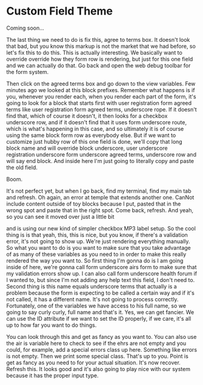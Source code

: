# Custom Field Theme

Coming soon...

The last thing we need to do is fix this, agree to terms box. It doesn't look that bad, but you know this markup is not the market that we had before, so let's fix this to do this. This is actually interesting. We basically want to override override how they form row is rendering, but just for this one field and we can actually do that. Go back and open the web debug toolbar for the form system. 

Then click on the agreed terms box and go down to the view variables. Few minutes ago we looked at this block prefixes. Remember what happens is if you, whenever you render each, when you render each part of the form, it's going to look for a block that starts first with user registration form agreed terms like user registration form agreed terms, underscore rope. If it doesn't find that, which of course it doesn't, it then looks for a checkbox underscore row, and if it doesn't find that it uses form underscore route, which is what's happening in this case, and so ultimately it is of course using the same block form row as everybody else. But if we want to customize just hubby row of this one field is done, we'll copy that long block name and will override block underscore, user underscore registration underscore form underscore agreed terms, underscore row and will say end block. And inside here I'm just going to literally copy and paste the old field. 

Boom. 

It's not perfect yet, but when I go back, find my terminal, find my main tab and refresh. Oh again, an error at temple that extends another one. CanNot include content outside of toy blocks because I put, pasted that in the wrong spot and paste that in the right spot. Come back, refresh. And yeah, so you can see it moved over just a little bit 

and is using our new kind of simpler checkbox MP3 label setup. So the cool thing is is that yeah, this, this is nice, but you know, if there's a validation error, it's not going to show up. We're just rendering everything manually. So what you want to do is you want to make sure that you take advantage of as many of these variables as you need to in order to make this really rendered the way you want to. So first thing I'm gonna do is I am going inside of here, we're gonna call form underscore airs form to make sure that my validation errors show up. I can also call form underscore health forum if I wanted to, but since I'm not adding any help text this field, I don't need to. Second thing is this name equals underscore terms that actually is a problem because the form is expecting to be called a certain way and if it's not called, it has a different name. It's not going to process correctly. Fortunately, one of the variables we have access to his full name, so we going to say curly curly, full name and that's it. Yes, we can get fancier. We can use the ID attribute if we want to set the ID properly, if we care, it's all up to how far you want to do things. 

You can look through this and get as fancy as you want to. You can also use the air is variable here to check to see if the ehrs are not empty and you could, for example, add a special errors class up here. Something like errors is not empty. Then we print some special class. That's up to you. Point is get as fancy as you need to for your actual situation. It's now recover. Refresh this. It looks good and it's also going to play nice with our system because it has the proper input type.